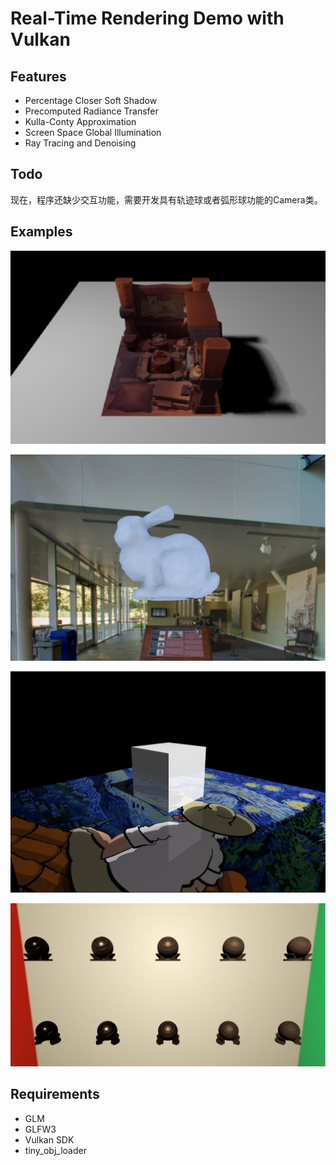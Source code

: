 # Real-Time Rendering Demo with Vulkan

## Features

* Percentage Closer Soft Shadow
* Precomputed Radiance Transfer
* Kulla-Conty Approximation
* Screen Space Global Illumination
* Ray Tracing and Denoising

## Todo

现在，程序还缺少交互功能，需要开发具有轨迹球或者弧形球功能的Camera类。

## Examples

![](img/pcss.png)

![](img/prt.png)

![](img/ssr.png)

![](img/kully-conty.png)

## Requirements

* GLM
* GLFW3
* Vulkan SDK
* tiny_obj_loader

